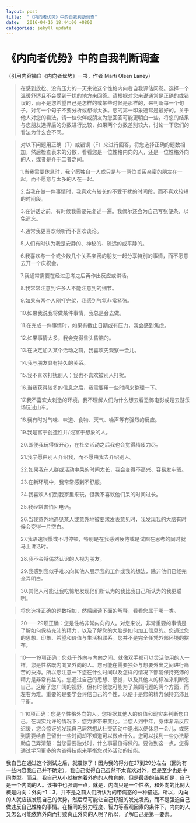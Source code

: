 ```yaml
---
layout: post
title:  "《内向者优势》中的自我判断调查"
date:   2016-04-16 18:44:00 +0800
categories: jekyll update
---
```

《内向者优势》中的自我判断调查
==========
（引用内容摘自《内向者优势》一书，作者 Marti Olsen Laney）

>在感到放松、没有压力的一天来做这个性格内向者自我评估问卷。选择一个温暖舒适且不会受到干扰的地方来回答。请根据对您来说通常是正确的或错误的，而不是您希望自己是怎样的或某些时候是那样的，来判断每一个句子。对每一个句子不要分析或想得太多。您的第一印象通常是最好的。关于他人对您的看法，请一位伙伴或朋友为您回答可能更明白一些。将您的结果与您朋友选择后的分数进行比较，如果两个分数差别较大，讨论一下您们的看法为什么会不同。

>对以下问题用正确（T）或错误（F）来进行回答，将您选择正确的题数相加，然后检查表末的分数，看看您是一位性格内向的人，还是一位性格外向的人，或者是介于二者之间。
>
>1.当我需要休息时，我宁愿独自一人或只是与一两位关系亲密的朋友在一起，而不愿意与太多的人在一起。
>
>2.当我在做一件事情时，我喜欢有较长的不受干扰的时间段，而不喜欢较短的时间段。
>
>3.在讲话之前，有时候我需要先复述一遍。我偶尔还会为自己写张便条，以免遗忘。
>
>4.通常我更喜欢倾听而不喜欢谈论。
>
>5.人们有时认为我是安静的、神秘的、疏远的或平静的。
>
>6.我喜欢与一个或少数几个关系亲密的朋友一起分享特别的事情，而不愿意去开一个庆祝会。
>
>7.我通常需要在经过思考之后再作出反应或讲话。
>
>8.我常常注意到许多人不能注意到的细节。
>
>9.如果有两个人刚打完架，我感到气氛非常紧张。
>
>10.如果我说我将做某件事情，我总是会去做。
>
> 11.在完成一件事情时，如果有截止日期或有压力，我会感到焦虑。
> 
> 12.如果事情太多，我会变得昏头昏脑的。
> 
> 13.在决定加入某个活动之前，我喜欢先观察一会儿。
> 
> 14.我与朋友具有持久的关系。
> 
>15.我不喜欢打扰别人；我也不喜欢被别人打扰。
>
>16.当我获得较多的信息之后，我需要用一些时间来整理一下。
>
>17.我不喜欢太刺激的环境。我不理解人们为什么想去看恐怖电影或是去游乐场玩过山车。
>
>18.我有时对气味、味道、食物、天气、噪声等有强烈的反应。
>
>19.我是富于创造性并/或富于想象的人。
>
>20.即便我玩得很开心，在社交活动之后我也会觉得精疲力尽。
>
>21.我宁愿由别人介绍我，而不愿由我去介绍别人。
>
>22.如果我在人群或活动中呆的时间太长，我会变得不高兴、容易发牢骚。
>
>23.在新环境中，我常常感到不舒服。
>
>24.我喜欢人们到我家里来玩，但我不喜欢他们呆的时间过长。
>
>25.我经常害怕回电话。
>
>26.当我意外地遇见某人或意外地被要求发表意见时，我发现我的大脑有时候会变得一片空白。
>
>27.我语速很慢或不时停顿，特别是在我感到疲倦或是试图在思考的同时就马上讲话时。
>
>28.我不会将偶然认识的人视为朋友。
>
>29.我感到我似乎难以向其他人展示我的工作或我的想法，除非他们已经完全弄明白。
>
>30.其他人可能让我吃惊地发现他们所认为的我比我自己所认为的我更聪明。

>将您选择正确的题数相加，然后阅读下面的解释，看看您属于哪一类。

>20——29项正确：您是性格非常内向的人。对您来说，非常重要的事情是了解如何保持充沛的精力，以及了解您的大脑是如何加工信息的。您通过您的思想、印象、希望和价值与生活相联系。您并不是完全任凭外部环境的摆布。

>10——19项正确：您处于外向与内向之间。就像双手都可以灵活使用的人一样，您是性格既内向又外向的人。您可能在需要独处与想要外出之间进行痛苦的抉择。所以您注意一下您在什么时间以及怎样的情况下都能保持充沛的精力是非常有益的。您通过自己的思想、感觉，以及其他人的标准来判断您自己。这给了您广阔的视野，但有时候您可能为了兼顾问题的两个方面，而左右为难。重要的是要学会评估自己的个性，以便于是您的精力保持充沛且平衡。

>1-10项正确：您是个性格外向的人。您根据其他人的价值和现实来判断您自己。在现实允许的情况下，您力求带来变化。当您人到中年，身体渐渐反应迟缓，您会惊讶的发现自己居然想从社交活动中退出以便休息一会儿，或感到需要给自己留出一些时间却不知道可以做点什么。您可以找到一些办法帮助自己弄清楚：当您需要独处时，什么事最值得做的。要做到这一点，您得通过学习更多的內省得技能来平衡您对外活动的技能。

我自己在通过这个测试之后，就震惊了！因为我的得分在27到29分左右（因为有一些内容我自己并不确定），我自己觉得自己虽然不太喜欢对外，但是至少也是中间类型。而且，我自己从小就被向着外向的人教育的，但是最终的结果却是，自己是一个内向的人。该书中也强调一点，就是，内向只是一个性格，和外向的比例大概是内向：外向=1：3，并不是之前人们所认为的带病态的一种描述。所以，内向的人就应该发现自己的优势，然后尽可能让自己舒服的发光发热，而不是强迫自己做违反自己性格的事情。在相同的努力程度、智力等客观因素的条件下，内向的人又怎么可能依靠外向而打败真正外向的人呢？所以，了解自己是第一要素。
